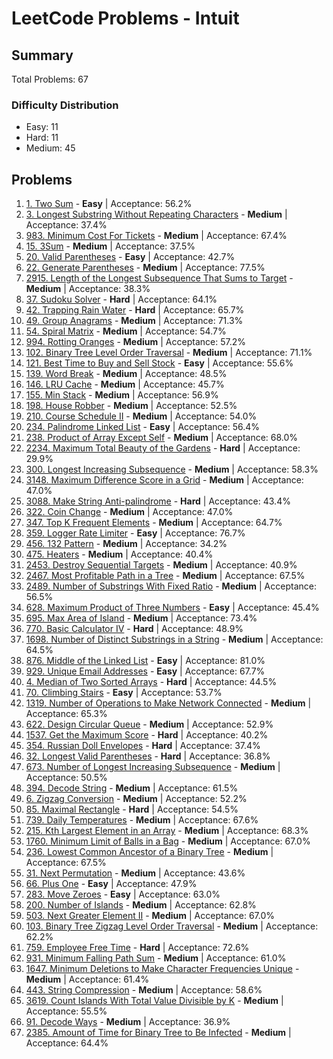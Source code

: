 # LeetCode Problems - Intuit

## Summary
Total Problems: 67

### Difficulty Distribution

- Easy: 11
- Hard: 11
- Medium: 45

## Problems

1. [1. Two Sum](https://leetcode.com/problems/two-sum/) - **Easy** | Acceptance: 56.2%
2. [3. Longest Substring Without Repeating Characters](https://leetcode.com/problems/longest-substring-without-repeating-characters/) - **Medium** | Acceptance: 37.4%
3. [983. Minimum Cost For Tickets](https://leetcode.com/problems/minimum-cost-for-tickets/) - **Medium** | Acceptance: 67.4%
4. [15. 3Sum](https://leetcode.com/problems/3sum/) - **Medium** | Acceptance: 37.5%
5. [20. Valid Parentheses](https://leetcode.com/problems/valid-parentheses/) - **Easy** | Acceptance: 42.7%
6. [22. Generate Parentheses](https://leetcode.com/problems/generate-parentheses/) - **Medium** | Acceptance: 77.5%
7. [2915. Length of the Longest Subsequence That Sums to Target](https://leetcode.com/problems/length-of-the-longest-subsequence-that-sums-to-target/) - **Medium** | Acceptance: 38.3%
8. [37. Sudoku Solver](https://leetcode.com/problems/sudoku-solver/) - **Hard** | Acceptance: 64.1%
9. [42. Trapping Rain Water](https://leetcode.com/problems/trapping-rain-water/) - **Hard** | Acceptance: 65.7%
10. [49. Group Anagrams](https://leetcode.com/problems/group-anagrams/) - **Medium** | Acceptance: 71.3%
11. [54. Spiral Matrix](https://leetcode.com/problems/spiral-matrix/) - **Medium** | Acceptance: 54.7%
12. [994. Rotting Oranges](https://leetcode.com/problems/rotting-oranges/) - **Medium** | Acceptance: 57.2%
13. [102. Binary Tree Level Order Traversal](https://leetcode.com/problems/binary-tree-level-order-traversal/) - **Medium** | Acceptance: 71.1%
14. [121. Best Time to Buy and Sell Stock](https://leetcode.com/problems/best-time-to-buy-and-sell-stock/) - **Easy** | Acceptance: 55.6%
15. [139. Word Break](https://leetcode.com/problems/word-break/) - **Medium** | Acceptance: 48.5%
16. [146. LRU Cache](https://leetcode.com/problems/lru-cache/) - **Medium** | Acceptance: 45.7%
17. [155. Min Stack](https://leetcode.com/problems/min-stack/) - **Medium** | Acceptance: 56.9%
18. [198. House Robber](https://leetcode.com/problems/house-robber/) - **Medium** | Acceptance: 52.5%
19. [210. Course Schedule II](https://leetcode.com/problems/course-schedule-ii/) - **Medium** | Acceptance: 54.0%
20. [234. Palindrome Linked List](https://leetcode.com/problems/palindrome-linked-list/) - **Easy** | Acceptance: 56.4%
21. [238. Product of Array Except Self](https://leetcode.com/problems/product-of-array-except-self/) - **Medium** | Acceptance: 68.0%
22. [2234. Maximum Total Beauty of the Gardens](https://leetcode.com/problems/maximum-total-beauty-of-the-gardens/) - **Hard** | Acceptance: 29.9%
23. [300. Longest Increasing Subsequence](https://leetcode.com/problems/longest-increasing-subsequence/) - **Medium** | Acceptance: 58.3%
24. [3148. Maximum Difference Score in a Grid](https://leetcode.com/problems/maximum-difference-score-in-a-grid/) - **Medium** | Acceptance: 47.0%
25. [3088. Make String Anti-palindrome](https://leetcode.com/problems/make-string-anti-palindrome/) - **Hard** | Acceptance: 43.4%
26. [322. Coin Change](https://leetcode.com/problems/coin-change/) - **Medium** | Acceptance: 47.0%
27. [347. Top K Frequent Elements](https://leetcode.com/problems/top-k-frequent-elements/) - **Medium** | Acceptance: 64.7%
28. [359. Logger Rate Limiter](https://leetcode.com/problems/logger-rate-limiter/) - **Easy** | Acceptance: 76.7%
29. [456. 132 Pattern](https://leetcode.com/problems/132-pattern/) - **Medium** | Acceptance: 34.2%
30. [475. Heaters](https://leetcode.com/problems/heaters/) - **Medium** | Acceptance: 40.4%
31. [2453. Destroy Sequential Targets](https://leetcode.com/problems/destroy-sequential-targets/) - **Medium** | Acceptance: 40.9%
32. [2467. Most Profitable Path in a Tree](https://leetcode.com/problems/most-profitable-path-in-a-tree/) - **Medium** | Acceptance: 67.5%
33. [2489. Number of Substrings With Fixed Ratio](https://leetcode.com/problems/number-of-substrings-with-fixed-ratio/) - **Medium** | Acceptance: 56.5%
34. [628. Maximum Product of Three Numbers](https://leetcode.com/problems/maximum-product-of-three-numbers/) - **Easy** | Acceptance: 45.4%
35. [695. Max Area of Island](https://leetcode.com/problems/max-area-of-island/) - **Medium** | Acceptance: 73.4%
36. [770. Basic Calculator IV](https://leetcode.com/problems/basic-calculator-iv/) - **Hard** | Acceptance: 48.9%
37. [1698. Number of Distinct Substrings in a String](https://leetcode.com/problems/number-of-distinct-substrings-in-a-string/) - **Medium** | Acceptance: 64.5%
38. [876. Middle of the Linked List](https://leetcode.com/problems/middle-of-the-linked-list/) - **Easy** | Acceptance: 81.0%
39. [929. Unique Email Addresses](https://leetcode.com/problems/unique-email-addresses/) - **Easy** | Acceptance: 67.7%
40. [4. Median of Two Sorted Arrays](https://leetcode.com/problems/median-of-two-sorted-arrays/) - **Hard** | Acceptance: 44.5%
41. [70. Climbing Stairs](https://leetcode.com/problems/climbing-stairs/) - **Easy** | Acceptance: 53.7%
42. [1319. Number of Operations to Make Network Connected](https://leetcode.com/problems/number-of-operations-to-make-network-connected/) - **Medium** | Acceptance: 65.3%
43. [622. Design Circular Queue](https://leetcode.com/problems/design-circular-queue/) - **Medium** | Acceptance: 52.9%
44. [1537. Get the Maximum Score](https://leetcode.com/problems/get-the-maximum-score/) - **Hard** | Acceptance: 40.2%
45. [354. Russian Doll Envelopes](https://leetcode.com/problems/russian-doll-envelopes/) - **Hard** | Acceptance: 37.4%
46. [32. Longest Valid Parentheses](https://leetcode.com/problems/longest-valid-parentheses/) - **Hard** | Acceptance: 36.8%
47. [673. Number of Longest Increasing Subsequence](https://leetcode.com/problems/number-of-longest-increasing-subsequence/) - **Medium** | Acceptance: 50.5%
48. [394. Decode String](https://leetcode.com/problems/decode-string/) - **Medium** | Acceptance: 61.5%
49. [6. Zigzag Conversion](https://leetcode.com/problems/zigzag-conversion/) - **Medium** | Acceptance: 52.2%
50. [85. Maximal Rectangle](https://leetcode.com/problems/maximal-rectangle/) - **Hard** | Acceptance: 54.5%
51. [739. Daily Temperatures](https://leetcode.com/problems/daily-temperatures/) - **Medium** | Acceptance: 67.6%
52. [215. Kth Largest Element in an Array](https://leetcode.com/problems/kth-largest-element-in-an-array/) - **Medium** | Acceptance: 68.3%
53. [1760. Minimum Limit of Balls in a Bag](https://leetcode.com/problems/minimum-limit-of-balls-in-a-bag/) - **Medium** | Acceptance: 67.0%
54. [236. Lowest Common Ancestor of a Binary Tree](https://leetcode.com/problems/lowest-common-ancestor-of-a-binary-tree/) - **Medium** | Acceptance: 67.5%
55. [31. Next Permutation](https://leetcode.com/problems/next-permutation/) - **Medium** | Acceptance: 43.6%
56. [66. Plus One](https://leetcode.com/problems/plus-one/) - **Easy** | Acceptance: 47.9%
57. [283. Move Zeroes](https://leetcode.com/problems/move-zeroes/) - **Easy** | Acceptance: 63.0%
58. [200. Number of Islands](https://leetcode.com/problems/number-of-islands/) - **Medium** | Acceptance: 62.8%
59. [503. Next Greater Element II](https://leetcode.com/problems/next-greater-element-ii/) - **Medium** | Acceptance: 67.0%
60. [103. Binary Tree Zigzag Level Order Traversal](https://leetcode.com/problems/binary-tree-zigzag-level-order-traversal/) - **Medium** | Acceptance: 62.2%
61. [759. Employee Free Time](https://leetcode.com/problems/employee-free-time/) - **Hard** | Acceptance: 72.6%
62. [931. Minimum Falling Path Sum](https://leetcode.com/problems/minimum-falling-path-sum/) - **Medium** | Acceptance: 61.0%
63. [1647. Minimum Deletions to Make Character Frequencies Unique](https://leetcode.com/problems/minimum-deletions-to-make-character-frequencies-unique/) - **Medium** | Acceptance: 61.4%
64. [443. String Compression](https://leetcode.com/problems/string-compression/) - **Medium** | Acceptance: 58.6%
65. [3619. Count Islands With Total Value Divisible by K](https://leetcode.com/problems/count-islands-with-total-value-divisible-by-k/) - **Medium** | Acceptance: 55.5%
66. [91. Decode Ways](https://leetcode.com/problems/decode-ways/) - **Medium** | Acceptance: 36.9%
67. [2385. Amount of Time for Binary Tree to Be Infected](https://leetcode.com/problems/amount-of-time-for-binary-tree-to-be-infected/) - **Medium** | Acceptance: 64.4%